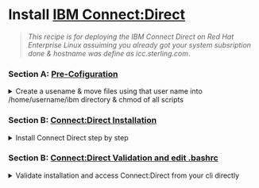 # Install [IBM Connect:Direct](https://www.ibm.com/docs/en/connect-direct/6.1.0?topic=connectdirect-v610-pdfs)

   > _This recipe is for deploying the IBM Connect Direct on Red Hat Enterprise Linux assuiming you already got your system subsription done & hostname was define as icc.sterling.com_.

### Section A: [Pre-Cofiguration](./CD.md)
<details>
    <summary> Create a usename & move files using that user name into /home/username/ibm directory & chmod of all scripts </summary>

1.  Adding new user:
``` bash
useradd cdadmin # If does not exist
passwd cdadmin #set your password
```
2. Copy over all files into `ibm` folder
```bash
mkdir /home/cdadmin/ibm
```
3. Give permission to run all scripts
```bash
cd /home/cdadmin/ibm
chmod +x ./*
```
4. In this case I extracted the C:D installation tar and renamed it `cd` into that ../ibm directory
5. Grab your IP and set your hostname& turn off firewall
```bash
hostnamectl set-hostname cd.com
```
```bash
export ip=$(ifconfig | grep 'inet ' | grep -v '127.0.0.1' | head -n 1 | awk '{print $2}')
echo $ip
```
```bash
vi /etc/hosts # update the 2nd line wiht your IP and Hostname
```
```bash
su - root
systemctl disable firewalld
```

6. Run `./cdinstall`

</details>

### Section B: [Connect:Direct Installation](./CD.md)
<details>
    <summary> Install Connect Direct step by step </summary>

> 💡 **NOTE**  
>> Pressing `<ENTER>` Picks the default value which is in the `[Square Brackets]`

- [x] Unix is a registered Trademark of the open group: Press `<ENTER>`
- [x] You can use /home/cdadmin to shorten the name:[/home/cdadmin/cdunix] Press `<ENTER>`
- [x] You have chosen /home/cdadmin/cdunix as destination directory. Please confirm it:[Y/N] `Y`

   > 💡 **OUTPUT**  
   >> Your terminal should look like that 
    ```bash
    Please select one of the following installation options:
    (1) Connect:Direct for UNIX Server and Client(CLI/API)
    (2) Connect:Direct for UNIX Server
    (3) Connect:Direct for UNIX Client(CLI/API)
    (4) Connect:Direct for UNIX File Agent
    (5) Connect:Direct Secure+ Option for UNIX
    (6) EXIT
    Enter your choice:[1] #PRESS <ENTER>
    ```
    ##### 💡 First we will do Server and Client then we will come back do File Agent then Secure + 

2. Connect:Direct for UNIX Server and Client(CLI/API)

- [x] Specify the fully qualified name of the Connect:Direct for UNIX installation
file (file name prefixed with the absolute path, e.g., /localhome/cdadmin/cdunix): i.e `/home/cdadmin/ibm/cd/cdunix`

- [x] Both Connect:Direct for UNIX Server and Client(CLI/API) Version 6.3.0.0
will be installed in your system. Do you want to continue?:[Y/N] `Y`   

3. Initial Configuration 
```bash
The customization procedure allows you to create configuration
files for:
  (1) Configure the Connect:Direct for UNIX Server.
  (2) Configure the Connect:Direct for UNIX Client.
  (3) Configure the Connect:Direct for UNIX Server and Client.
  (4) Configurations requiring root privilege.
  (5) EXIT.
Enter your choice:[3] #Press <ENTER>
```
- [x] Please enter name of Connect:Direct node you want to customize: `cdnode01` if your doing this for the first machine
- [x] Take the default on all the following Prompts by Pressing `<ENTER>` untill you see remote user record.
- [x] Insert remote user record?`Y` this is the user that C:D will authenticate to remote request
- [x] Enter remote userid:`*` That will allow any-user to access.
- [x] Enter remote Connect:Direct node name:`*` taking anyone from any machine
- [x] Enter local userid:`cdadmin`
- [x] Insert another remote user record?:[Y/N]`N`
- [x] Insert local user record:[Y/N] `Y` 
- [x] Enter userid: `cdadmin`
- [x] Grant Administrative authority `Y`
- [x] Insert another local user record?:[Y/N] `N`

4. Configurations requiring root privilege

- [x] Take the default on all the following Prompts by Pressing `<ENTER>`

    ```bash
    The customization procedure allows you to create configuration
    files for:
    (1) Configure the Connect:Direct for UNIX Server.
    (2) Configure the Connect:Direct for UNIX Client.
    (3) Configure the Connect:Direct for UNIX Server and Client.
    (4) Configurations requiring root privilege.
    (5) EXIT.
    Enter your choice:[3] # Now do `4`
    ```
- [x] This option requires root authority. Continue?:[Y/N] `Y`
- [x] Password: your localmachine root password.
- [x] Do you want to create the symbolic link?:[Y/N] `Y`

    ```bash

    NOTICE: Connect:Direct for UNIX, by default, will deny proxy to root
    Please choose deny.access value for root user:
    (y) root user is not allowed access.
    (n) root user is allowed local access.
    (d) root user is allowed local and remote access.
    Enter your choice:[n] # Press <ENTER>
    ```
- [x] Will Connect:Direct for UNIX installer, or a user in the installer's primary group, be starting the service?:[Y/N]`Y`
 
    ```bash
    The customization procedure allows you to create configuration
    files for:
    (1) Configure the Connect:Direct for UNIX Server.
    (2) Configure the Connect:Direct for UNIX Client.
    (3) Configure the Connect:Direct for UNIX Server and Client.
    (4) Configurations requiring root privilege.
    (5) EXIT.
    Enter your choice:[3] # This time pick 5
    ```
- [x] Would you like to return to the installation menu?:[Y/N]`Y`

    ```bash
    Please select one of the following installation options:
    (1) Connect:Direct for UNIX Server and Client(CLI/API)
    (2) Connect:Direct for UNIX Server
    (3) Connect:Direct for UNIX Client(CLI/API)
    (4) Connect:Direct for UNIX File Agent
    (5) Connect:Direct Secure+ Option for UNIX
    (6) EXIT
    Enter your choice:[1] # Pick Number 4
    ```
- [x] Connect:Direct For UNIX File Agent `Y`

5. Connect:Direct Secure+ 
- [x] You have selected /home/cdadmin/cdunix for installation. Do you want to continue?:[Y/N] `Y`
- [x] Please enter the name of Connect:Direct node you want to customize:[cdnode01] Press `<ENTER>`
   > 💡 **OUTPUT**  
   >> Self-signed certificate with label=FileAgent generated successfully.
- [x] Would you like to return to the installation menu?:[Y/N]`Y`
    ```bash
    Please select one of the following installation options:
    (1) Connect:Direct for UNIX Server and Client(CLI/API)
    (2) Connect:Direct for UNIX Server
    (3) Connect:Direct for UNIX Client(CLI/API)
    (4) Connect:Direct for UNIX File Agent
    (5) Connect:Direct Secure+ Option for UNIX
    (6) EXIT
    Enter your choice:[1] # EXIT 6
    ```
</details>

### Section B: [Connect:Direct Validation and edit .bashrc](./CD.md)
<details>
    <summary> Validate installation and access Connect:Direct from your cli directly </summary>

1. Validation:
```bash
/home/cdadmin/cdunix/etc/cdver 
/home/cdadmin/cdunix/ndm/bin/cdpmgr
```
2. Accessing C:D
```bash
echo '
NDMAPICFG=/home/cdadmin/cdunix/ndm/cfg/cliapi/ndmapi.cfg
export NDMAPICFG
``` 

```bash
' >> ~/.bashrc
```
```bash
. ~/.bashrc
```
Extra STEP:
```bash
PATH=/home/cdadmin/cdunix/ndm/bin:$PATH
export PATH
```
#### TEST INSTALLED SAMPLE
#### SHOULD PLACE CDDELETE.ME FILE /home/cdadmin/cdunix/work
direct>
```bash
select statistics;
submit file=/home/cdadmin/cdunix/ndm/bin/sample.cd;
select process pnumber=1;
select stat pnum=1 det;
quit;
```
</details>